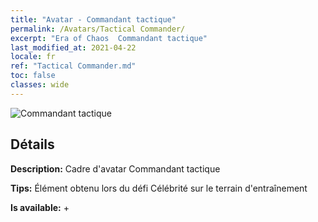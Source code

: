 ```yaml
---
title: "Avatar - Commandant tactique"
permalink: /Avatars/Tactical Commander/
excerpt: "Era of Chaos  Commandant tactique"
last_modified_at: 2021-04-22
locale: fr
ref: "Tactical Commander.md"
toc: false
classes: wide
---
```

 ![Commandant tactique](/images/a/avatarFrame_20.png)

## Détails

 **Description:** Cadre d'avatar Commandant tactique 

 **Tips:** Élément obtenu lors du défi Célébrité sur le terrain d'entraînement 

 **Is available:**  + 

